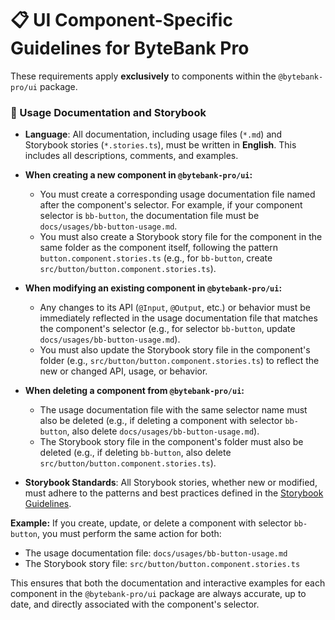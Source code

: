 # 📋 UI Component-Specific Guidelines for ByteBank Pro

These requirements apply **exclusively** to components within the `@bytebank-pro/ui` package.

### 📝 Usage Documentation and Storybook

- **Language**: All documentation, including usage files (`*.md`) and Storybook stories (`*.stories.ts`), must be written in **English**. This includes all descriptions, comments, and examples.

- **When creating a new component in `@bytebank-pro/ui`:**

  - You must create a corresponding usage documentation file named after the component's selector. For example, if your component selector is `bb-button`, the documentation file must be `docs/usages/bb-button-usage.md`.
  - You must also create a Storybook story file for the component in the same folder as the component itself, following the pattern `button.component.stories.ts` (e.g., for `bb-button`, create `src/button/button.component.stories.ts`).

- **When modifying an existing component in `@bytebank-pro/ui`:**

  - Any changes to its API (`@Input`, `@Output`, etc.) or behavior must be immediately reflected in the usage documentation file that matches the component's selector (e.g., for selector `bb-button`, update `docs/usages/bb-button-usage.md`).
  - You must also update the Storybook story file in the component's folder (e.g., `src/button/button.component.stories.ts`) to reflect the new or changed API, usage, or behavior.

- **When deleting a component from `@bytebank-pro/ui`:**

  - The usage documentation file with the same selector name must also be deleted (e.g., if deleting a component with selector `bb-button`, also delete `docs/usages/bb-button-usage.md`).
  - The Storybook story file in the component's folder must also be deleted (e.g., if deleting `bb-button`, also delete `src/button/button.component.stories.ts`).

- **Storybook Standards**: All Storybook stories, whether new or modified, must adhere to the patterns and best practices defined in the [Storybook Guidelines](./storybook-guidelines.md).

**Example:**
If you create, update, or delete a component with selector `bb-button`, you must perform the same action for both:

- The usage documentation file: `docs/usages/bb-button-usage.md`
- The Storybook story file: `src/button/button.component.stories.ts`

This ensures that both the documentation and interactive examples for each component in the `@bytebank-pro/ui` package are always accurate, up to date, and directly associated with the component's selector.
